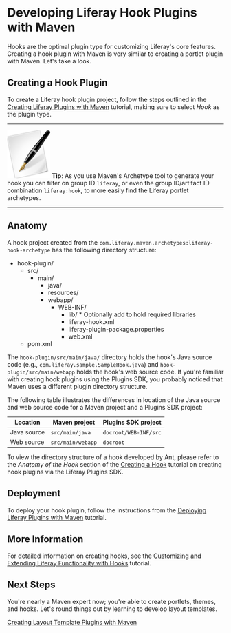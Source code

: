 # Developing Liferay Hook Plugins with Maven

Hooks are the optimal plugin type for customizing Liferay's core features.
Creating a hook plugin with Maven is very similar to creating a portlet plugin
with Maven. Let's take a look. 

## Creating a Hook Plugin

To create a Liferay hook plugin project, follow the steps outlined in the
[Creating Liferay Plugins with Maven](http://www.liferay.com) tutorial, making sure to select *Hook* 
as the plugin type. 

---

![tip](../../images/tip-pen-paper.png) **Tip**: As you use Maven's Archetype
tool to generate your hook you can filter on group ID `liferay`, or even the
group ID/artifact ID combination `liferay:hook`, to more easily find the
Liferay portlet archetypes. 

---

## Anatomy

A hook project created from the
`com.liferay.maven.archetypes:liferay-hook-archetype` has the following
directory structure: 

- hook-plugin/
    - src/
        - main/
            - java/
            - resources/
            - webapp/
                - WEB-INF/
                    - lib/  \* Optionally add to hold required libraries
                    - liferay-hook.xml
                    - liferay-plugin-package.properties
                    - web.xml
    - pom.xml

The `hook-plugin/src/main/java/` directory holds the hook's Java source code
(e.g., `com.liferay.sample.SampleHook.java`) and `hook-plugin/src/main/webapp`
holds the hook's web source code. If you're familiar with creating hook plugins
using the Plugins SDK, you probably noticed that Maven uses a different plugin
directory structure. 

The following table illustrates the differences in location of the Java source
and web source code for a Maven project and a Plugins SDK project: 

Location    | Maven project     | Plugins SDK project   |
----------- | ----------------- | --------------------- |
Java source | `src/main/java`   | `docroot/WEB-INF/src` |
Web source  | `src/main/webapp` | `docroot`             |

To view the directory structure of a hook developed by Ant, please refer to the
*Anatomy of the Hook* section of the [Creating a Hook](http://www.liferay.com)
tutorial on creating hook plugins via the Liferay Plugins SDK. 

## Deployment

To deploy your hook plugin, follow the instructions from the 
[Deploying Liferay Plugins with Maven](http://www.liferay.com) tutorial. 

## More Information

For detailed information on creating hooks, see the [Customizing and Extending
Liferay Functionality with Hooks](http://www.liferay.com) tutorial.

## Next Steps

You're nearly a Maven expert now; you're able to create portlets, themes, and
hooks. Let's round things out by learning to develop layout templates. 

[Creating Layout Template Plugins with Maven](http://www.liferay.com)
